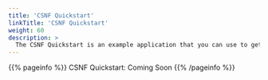 ```yaml
---
title: 'CSNF Quickstart'
linkTitle: 'CSNF Quickstart'
weight: 60
description: >
  The CSNF Quickstart is an example application that you can use to get up and running quickly with the CSNF Framework.
---
```


{{% pageinfo %}}
CSNF Quickstart: Coming Soon
{{% /pageinfo %}}

